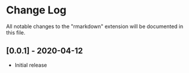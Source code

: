 # Change Log

All notable changes to the "rmarkdown" extension will be documented in this file.

## [0.0.1] - 2020-04-12

- Initial release